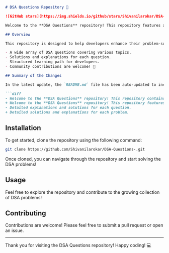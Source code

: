 ```markdown
# DSA Questions Repository 🤖

![GitHub stars](https://img.shields.io/github/stars/Shivanilarokar/DSA-Questions-) ![GitHub forks](https://img.shields.io/github/forks/Shivanilarokar/DSA-Questions-) ![GitHub issues](https://img.shields.io/github/issues/Shivanilarokar/DSA-Questions-)

Welcome to the **DSA Questions** repository! This repository features a comprehensive set of DSA questions 🤖, solutions, and explanations aimed at providing a structured learning path for developers. 🚀

## Overview

This repository is designed to help developers enhance their problem-solving skills through:

- A wide array of DSA questions covering various topics.
- Solutions and explanations for each question.
- Structured learning path for developers.
- Community contributions are welcome! 🎉

## Summary of the Changes

In the latest update, the `README.md` file has been auto-updated to include:

```diff
- Welcome to the **DSA Questions** repository! This repository contains a collection of Data Structures and Algorithms (DSA) problems designed to enhance your programming skills.
+ Welcome to the **DSA Questions** repository! This repository features a comprehensive set of DSA questions 🤖, solutions, and explanations aimed at providing a structured learning path for developers. 🚀
- Detailed explanations and solutions for each question.
+ Detailed solutions and explanations for each problem.
```

## Installation

To get started, clone the repository using the following command:

```bash
git clone https://github.com/Shivanilarokar/DSA-Questions-.git
```

Once cloned, you can navigate through the repository and start solving the DSA problems!

## Usage

Feel free to explore the repository and contribute to the growing collection of DSA problems!

## Contributing

Contributions are welcome! Please feel free to submit a pull request or open an issue.

---

Thank you for visiting the DSA Questions repository! Happy coding! 💻
```